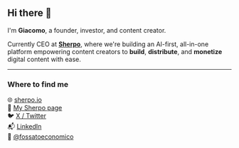 ## Hi there 👋  
I'm **Giacomo**, a founder, investor, and content creator.

Currently CEO at **[Sherpo](https://sherpo.io)**, where we're building an AI-first, all-in-one platform empowering content creators to **build**, **distribute**, and **monetize** digital content with ease.

---

### Where to find me  
🌐 [sherpo.io](https://sherpo.io)  
📝 [My Sherpo page](https://edu.fossatoeconomico.it)  
🐦 [X / Twitter](https://x.com/chatGDPs)  
📬 [LinkedIn](https://www.linkedin.com/in/giacomodipinto/)  
📸 [@fossatoeconomico](https://instagram.com/fossatoeconomico)

<!--
**giacomodipinto/giacomodipinto** is a ✨ _special_ ✨ repository because its `README.md` (this file) appears on your GitHub profile.

Here are some ideas to get you started:

- 🔭 I’m currently working on ...
- 🌱 I’m currently learning ...
- 👯 I’m looking to collaborate on ...
- 🤔 I’m looking for help with ...
- 💬 Ask me about ...
- 📫 How to reach me: ...
- 😄 Pronouns: ...
- ⚡ Fun fact: ...
-->
